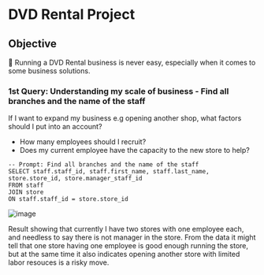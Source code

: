 # DVD Rental Project

## Objective
🤔 Running a DVD Rental business is never easy, especially when it comes to some business solutions.

### 1st Query: Understanding my scale of business - Find all branches and the name of the staff 

If I want to expand my business e.g opening another shop, what factors should I put into an account?
- How many employees should I recruit?
- Does my current employee have the capacity to the new store to help?

```
-- Prompt: Find all branches and the name of the staff  
SELECT staff.staff_id, staff.first_name, staff.last_name, store.store_id, store.manager_staff_id
FROM staff
JOIN store
ON staff.staff_id = store.store_id
```
![image](https://github.com/Cathytsy/DVD-SQL-Project/assets/147212218/146478fe-7d29-4e1a-96a9-1852f202f711)

Result showing that currently I have two stores with one employee each, and needless to say there is not manager in the store.
From the data it might tell that one store having one employee is good enough running the store, but at the same time it also indicates opening another store with limited labor resouces is a risky move. 

